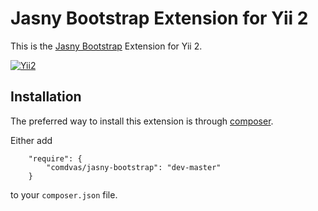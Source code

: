 Jasny Bootstrap Extension for Yii 2
===========================

This is the [Jasny Bootstrap](http://www.jasny.net/bootstrap/) Extension for Yii 2.

[![Yii2](https://img.shields.io/badge/Powered_by-Yii_Framework-green.svg?style=flat)](http://www.yiiframework.com/)

Installation
------------

The preferred way to install this extension is through [composer](http://getcomposer.org/download/).

Either add

```
    "require": {
        "comdvas/jasny-bootstrap": "dev-master"
    }
```

to your `composer.json` file.
